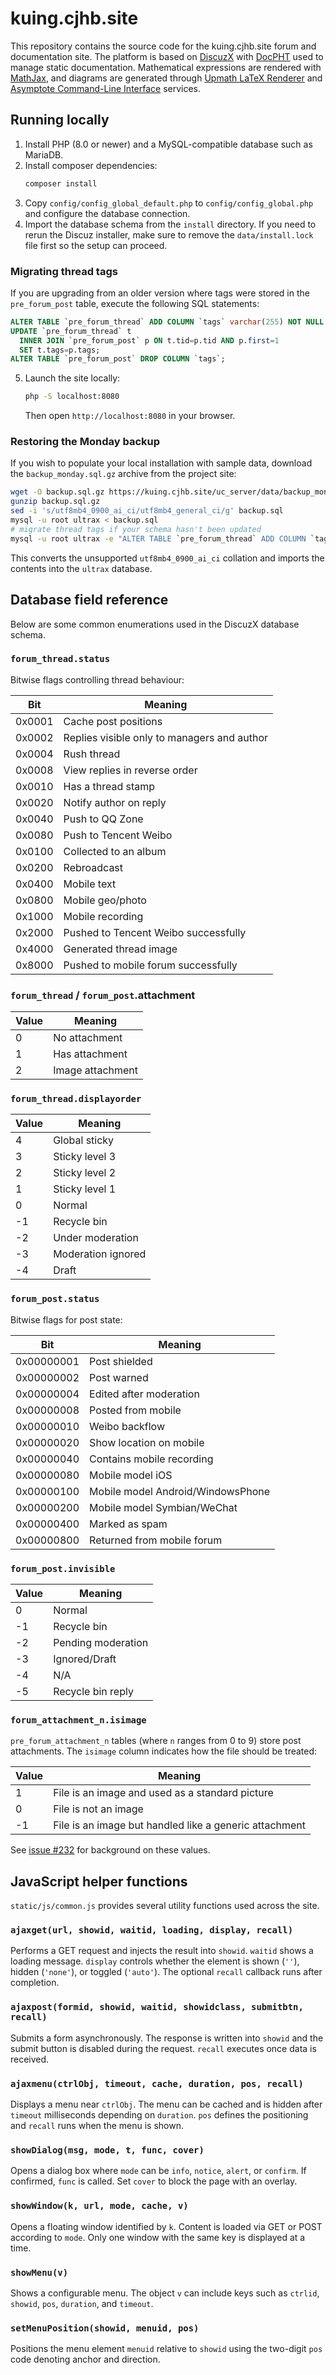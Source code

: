 # kuing.cjhb.site

This repository contains the source code for the kuing.cjhb.site forum and documentation site. The platform is based on [DiscuzX](https://gitee.com/Discuz/DiscuzX) with [DocPHT](https://github.com/docpht/docpht) used to manage static documentation. Mathematical expressions are rendered with [MathJax](https://www.mathjax.org/), and diagrams are generated through [Upmath LaTeX Renderer](https://github.com/parpalak/i.upmath.me) and [Asymptote Command-Line Interface](https://asymptote.sourceforge.io/doc/Command_002dLine-Interface.html) services.

## Running locally

1. Install PHP (8.0 or newer) and a MySQL-compatible database such as MariaDB.
2. Install composer dependencies:
   ```bash
   composer install
   ```
3. Copy `config/config_global_default.php` to `config/config_global.php` and configure the database connection.
4. Import the database schema from the `install` directory. If you need to rerun the Discuz installer, make sure to remove the `data/install.lock` file first so the setup can proceed.

### Migrating thread tags
If you are upgrading from an older version where tags were stored in the `pre_forum_post` table,
execute the following SQL statements:

```sql
ALTER TABLE `pre_forum_thread` ADD COLUMN `tags` varchar(255) NOT NULL DEFAULT "" AFTER `closed`;
UPDATE `pre_forum_thread` t
  INNER JOIN `pre_forum_post` p ON t.tid=p.tid AND p.first=1
  SET t.tags=p.tags;
ALTER TABLE `pre_forum_post` DROP COLUMN `tags`;
```
5. Launch the site locally:
   ```bash
   php -S localhost:8080
   ```
   Then open `http://localhost:8080` in your browser.

### Restoring the Monday backup
If you wish to populate your local installation with sample data, download the
`backup_monday.sql.gz` archive from the project site:

```bash
wget -O backup.sql.gz https://kuing.cjhb.site/uc_server/data/backup_monday.sql.gz
gunzip backup.sql.gz
sed -i 's/utf8mb4_0900_ai_ci/utf8mb4_general_ci/g' backup.sql
mysql -u root ultrax < backup.sql
# migrate thread tags if your schema hasn't been updated
mysql -u root ultrax -e "ALTER TABLE `pre_forum_thread` ADD COLUMN `tags` varchar(255) NOT NULL DEFAULT "" AFTER `closed`;UPDATE pre_forum_thread t INNER JOIN pre_forum_post p ON t.tid=p.tid AND p.first=1 SET t.tags=p.tags;ALTER TABLE pre_forum_post DROP COLUMN tags;"
```

This converts the unsupported `utf8mb4_0900_ai_ci` collation and imports the
contents into the `ultrax` database.

## Database field reference

Below are some common enumerations used in the DiscuzX database schema.

### `forum_thread.status`
Bitwise flags controlling thread behaviour:

| Bit | Meaning |
|----|---------|
|0x0001|Cache post positions|
|0x0002|Replies visible only to managers and author|
|0x0004|Rush thread|
|0x0008|View replies in reverse order|
|0x0010|Has a thread stamp|
|0x0020|Notify author on reply|
|0x0040|Push to QQ Zone|
|0x0080|Push to Tencent Weibo|
|0x0100|Collected to an album|
|0x0200|Rebroadcast|
|0x0400|Mobile text|
|0x0800|Mobile geo/photo|
|0x1000|Mobile recording|
|0x2000|Pushed to Tencent Weibo successfully|
|0x4000|Generated thread image|
|0x8000|Pushed to mobile forum successfully|

### `forum_thread` / `forum_post`.attachment

| Value | Meaning |
|------|---------|
|0|No attachment|
|1|Has attachment|
|2|Image attachment|

### `forum_thread.displayorder`

| Value | Meaning |
|------|---------|
|4|Global sticky|
|3|Sticky level 3|
|2|Sticky level 2|
|1|Sticky level 1|
|0|Normal|
|-1|Recycle bin|
|-2|Under moderation|
|-3|Moderation ignored|
|-4|Draft|

### `forum_post.status`
Bitwise flags for post state:

| Bit | Meaning |
|----|---------|
|0x00000001|Post shielded|
|0x00000002|Post warned|
|0x00000004|Edited after moderation|
|0x00000008|Posted from mobile|
|0x00000010|Weibo backflow|
|0x00000020|Show location on mobile|
|0x00000040|Contains mobile recording|
|0x00000080|Mobile model iOS|
|0x00000100|Mobile model Android/WindowsPhone|
|0x00000200|Mobile model Symbian/WeChat|
|0x00000400|Marked as spam|
|0x00000800|Returned from mobile forum|

### `forum_post.invisible`

| Value | Meaning |
|------|---------|
|0|Normal|
|-1|Recycle bin|
|-2|Pending moderation|
|-3|Ignored/Draft|
|-4|N/A|
|-5|Recycle bin reply|

### `forum_attachment_n.isimage`

`pre_forum_attachment_n` tables (where `n` ranges from 0 to 9) store post attachments. The `isimage` column indicates how the file should be treated:

| Value | Meaning |
|------|---------|
|1|File is an image and used as a standard picture|
|0|File is not an image|
|-1|File is an image but handled like a generic attachment|

See [issue #232](https://github.com/hbghlyj/kuing.cjhb.site/issues/232) for background on these values.


## JavaScript helper functions

`static/js/common.js` provides several utility functions used across the site.

### `ajaxget(url, showid, waitid, loading, display, recall)`
Performs a GET request and injects the result into `showid`. `waitid` shows a loading message. `display` controls whether the element is shown (`''`), hidden (`'none'`), or toggled (`'auto'`). The optional `recall` callback runs after completion.

### `ajaxpost(formid, showid, waitid, showidclass, submitbtn, recall)`
Submits a form asynchronously. The response is written into `showid` and the submit button is disabled during the request. `recall` executes once data is received.

### `ajaxmenu(ctrlObj, timeout, cache, duration, pos, recall)`
Displays a menu near `ctrlObj`. The menu can be cached and is hidden after `timeout` milliseconds depending on `duration`. `pos` defines the positioning and `recall` runs when the menu is shown.

### `showDialog(msg, mode, t, func, cover)`
Opens a dialog box where `mode` can be `info`, `notice`, `alert`, or `confirm`. If confirmed, `func` is called. Set `cover` to block the page with an overlay.

### `showWindow(k, url, mode, cache, v)`
Opens a floating window identified by `k`. Content is loaded via GET or POST according to `mode`. Only one window with the same key is displayed at a time.

### `showMenu(v)`
Shows a configurable menu. The object `v` can include keys such as `ctrlid`, `showid`, `pos`, `duration`, and `timeout`.

### `setMenuPosition(showid, menuid, pos)`
Positions the menu element `menuid` relative to `showid` using the two-digit `pos` code denoting anchor and direction.

